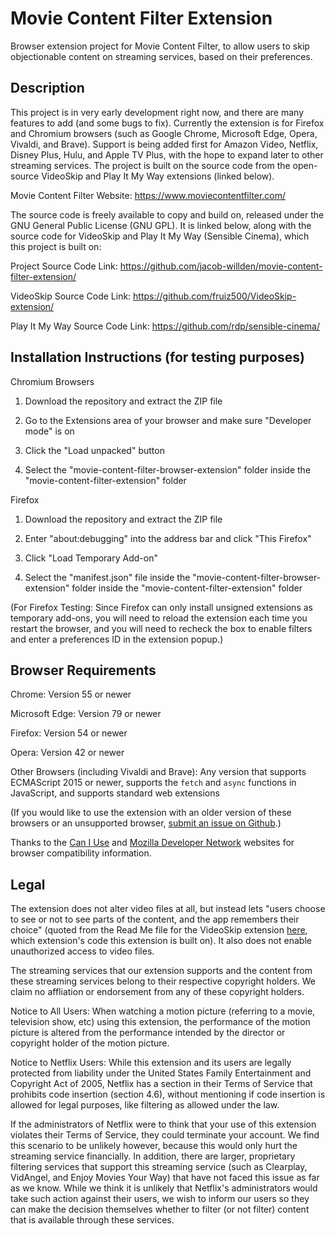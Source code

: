# Movie Content Filter Extension
Browser extension project for Movie Content Filter, to allow users to skip objectionable content on streaming services, based on their preferences.

## Description
This project is in very early development right now, and there are many features to add (and some bugs to fix). Currently the extension is for Firefox and Chromium browsers (such as Google Chrome, Microsoft Edge, Opera, Vivaldi, and Brave). Support is being added first for Amazon Video, Netflix, Disney Plus, Hulu, and Apple TV Plus, with the hope to expand later to other streaming services. The project is built on the source code from the open-source VideoSkip and Play It My Way extensions (linked below).

Movie Content Filter Website: https://www.moviecontentfilter.com/

The source code is freely available to copy and build on, released under the GNU General Public License (GNU GPL). It is linked below, along with the source code for VideoSkip and Play It My Way (Sensible Cinema), which this project is built on:

Project Source Code Link: https://github.com/jacob-willden/movie-content-filter-extension/

VideoSkip Source Code Link: https://github.com/fruiz500/VideoSkip-extension/

Play It My Way Source Code Link: https://github.com/rdp/sensible-cinema/

## Installation Instructions (for testing purposes)

Chromium Browsers

1. Download the repository and extract the ZIP file

2. Go to the Extensions area of your browser and make sure "Developer mode" is on

3. Click the "Load unpacked" button

4. Select the "movie-content-filter-browser-extension" folder inside the "movie-content-filter-extension" folder

Firefox

1. Download the repository and extract the ZIP file

2. Enter "about:debugging" into the address bar and click "This Firefox"

3. Click "Load Temporary Add-on"

4. Select the "manifest.json" file inside the "movie-content-filter-browser-extension" folder inside the "movie-content-filter-extension" folder

(For Firefox Testing: Since Firefox can only install unsigned extensions as temporary add-ons, you will need to reload the extension each time you restart the browser, and you will need to recheck the box to enable filters and enter a preferences ID in the extension popup.)

## Browser Requirements

Chrome: Version 55 or newer

Microsoft Edge: Version 79 or newer

Firefox: Version 54 or newer

Opera: Version 42 or newer

Other Browsers (including Vivaldi and Brave): Any version that supports ECMAScript 2015 or newer, supports the `fetch` and `async` functions in JavaScript, and supports standard web extensions

(If you would like to use the extension with an older version of these browsers or an unsupported browser, [submit an issue on Github](https://github.com/jacob-willden/movie-content-filter-extension/issues).)

Thanks to the [Can I Use](https://caniuse.com/) and [Mozilla Developer Network](https://developer.mozilla.org/) websites for browser compatibility information.

## Legal

The extension does not alter video files at all, but instead lets "users choose to see or not to see parts of the content, and the app remembers their choice" (quoted from the Read Me file for the VideoSkip extension [here](https://github.com/fruiz500/VideoSkip-extension/blob/master/README.md), which extension's code this extension is built on). It also does not enable unauthorized access to video files.

The streaming services that our extension supports and the content from these streaming services belong to their respective copyright holders. We claim no affliation or endorsement from any of these copyright holders.

Notice to All Users: When watching a motion picture (referring to a movie, television show, etc) using this extension, the performance of the motion picture is altered from the performance intended by the director or copyright holder of the motion picture.

Notice to Netflix Users: While this extension and its users are legally protected from liability under the United States Family Entertainment and Copyright Act of 2005, Netflix has a section in their Terms of Service that prohibits code insertion (section 4.6), without mentioning if code insertion is allowed for legal purposes, like filtering as allowed under the law. 

If the administrators of Netflix were to think that your use of this extension violates their Terms of Service, they could terminate your account. We find this scenario to be unlikely however, because this would only hurt the streaming service financially. In addition, there are larger, proprietary filtering services that support this streaming service (such as Clearplay, VidAngel, and Enjoy Movies Your Way) that have not faced this issue as far as we know. While we think it is unlikely that Netflix's administrators would take such action against their users, we wish to inform our users so they can make the decision themselves whether to filter (or not filter) content that is available through these services.